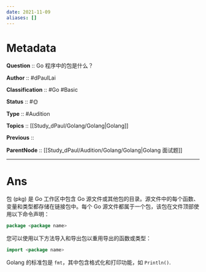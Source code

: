 ```yaml
---
date: 2021-11-09
aliases: []
---
```


# Metadata

**Question** :: Go 程序中的包是什么？

**Author** :: #dPaulLai

**Classification** :: #Go #Basic 

**Status** :: #🌞 

**Type** :: #Audition 

**Topics** :: [[Study_dPaul/Golang/Golang|Golang]]

**Previous** ::

**ParentNode** :: [[Study_dPaul/Audition/Golang/Golang|Golang 面试题]]

---

# Ans
包 (pkg) 是 Go 工作区中包含 Go 源文件或其他包的目录。源文件中的每个函数、变量和类型都存储在链接包中。每个 Go 源文件都属于一个包，该包在文件顶部使用以下命令声明：
```go
package <package name>
```
您可以使用以下方法导入和导出包以重用导出的函数或类型：
```go
import <package name>
```
Golang 的标准包是 `fmt`，其中包含格式化和打印功能，如 `Println()`.